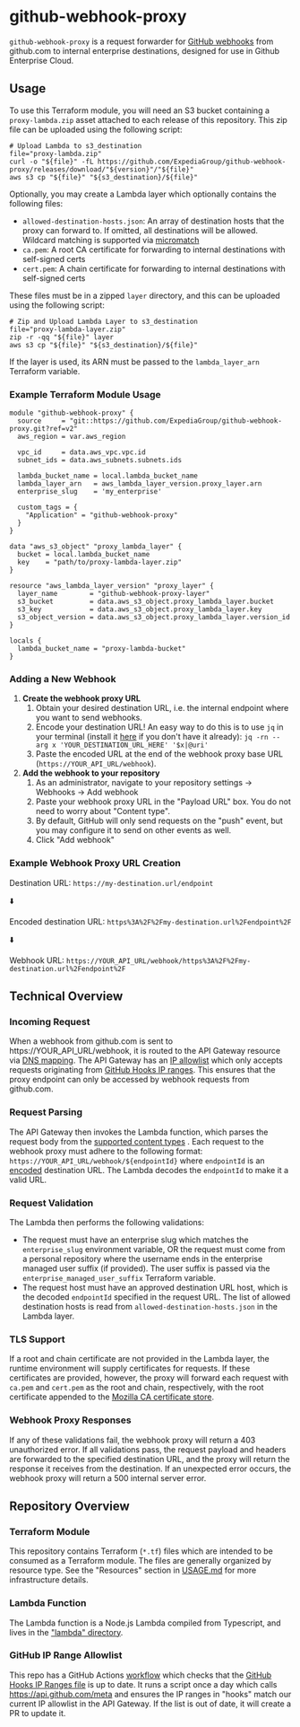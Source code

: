 # github-webhook-proxy

`github-webhook-proxy` is a request forwarder
for [GitHub webhooks](https://docs.github.com/en/developers/webhooks-and-events/webhooks/about-webhooks) from github.com
to internal enterprise destinations, designed for use in Github Enterprise Cloud.

## Usage

To use this Terraform module, you will need an S3 bucket containing a `proxy-lambda.zip` asset attached to each release of this repository.
This zip file can be uploaded using the following script:

```shell
# Upload Lambda to s3_destination
file="proxy-lambda.zip"
curl -o "${file}" -fL https://github.com/ExpediaGroup/github-webhook-proxy/releases/download/"${version}"/"${file}"
aws s3 cp "${file}" "${s3_destination}/${file}"
```

Optionally, you may create a Lambda layer which optionally contains the following files:

- `allowed-destination-hosts.json`: An array of destination hosts that the proxy can forward to. If omitted, all destinations will be allowed. Wildcard matching is supported via [micromatch](https://github.com/micromatch/micromatch)
- `ca.pem`: A root CA certificate for forwarding to internal destinations with self-signed certs
- `cert.pem`: A chain certificate for forwarding to internal destinations with self-signed certs

These files must be in a zipped `layer` directory, and this can be uploaded using the following script:

```shell
# Zip and Upload Lambda Layer to s3_destination
file="proxy-lambda-layer.zip"
zip -r -qq "${file}" layer
aws s3 cp "${file}" "${s3_destination}/${file}"
```

If the layer is used, its ARN must be passed to the `lambda_layer_arn` Terraform variable.

### Example Terraform Module Usage

```hcl
module "github-webhook-proxy" {
  source     = "git::https://github.com/ExpediaGroup/github-webhook-proxy.git?ref=v2"
  aws_region = var.aws_region

  vpc_id     = data.aws_vpc.vpc.id
  subnet_ids = data.aws_subnets.subnets.ids

  lambda_bucket_name = local.lambda_bucket_name
  lambda_layer_arn   = aws_lambda_layer_version.proxy_layer.arn
  enterprise_slug    = 'my_enterprise'

  custom_tags = {
    "Application" = "github-webhook-proxy"
  }
}

data "aws_s3_object" "proxy_lambda_layer" {
  bucket = local.lambda_bucket_name
  key    = "path/to/proxy-lambda-layer.zip"
}

resource "aws_lambda_layer_version" "proxy_layer" {
  layer_name        = "github-webhook-proxy-layer"
  s3_bucket         = data.aws_s3_object.proxy_lambda_layer.bucket
  s3_key            = data.aws_s3_object.proxy_lambda_layer.key
  s3_object_version = data.aws_s3_object.proxy_lambda_layer.version_id
}

locals {
  lambda_bucket_name = "proxy-lambda-bucket"
}
```

### Adding a New Webhook

1. **Create the webhook proxy URL**
   1. Obtain your desired destination URL, i.e. the internal endpoint where you want to send webhooks.
   2. Encode your destination URL! An easy way to do this is to use `jq` in your terminal
      (install it [here](https://stedolan.github.io/jq/download/) if you don't have it already): `jq -rn --arg x 'YOUR_DESTINATION_URL_HERE' '$x|@uri'`
   3. Paste the encoded URL at the end of the webhook proxy base URL (`https://YOUR_API_URL/webhook`).
2. **Add the webhook to your repository**
   1. As an administrator, navigate to your repository settings -> Webhooks -> Add webhook
   2. Paste your webhook proxy URL in the "Payload URL" box. You do not need to worry about "Content type".
   3. By default, GitHub will only send requests on the "push" event, but you may configure it to send on other events as well.
   4. Click "Add webhook"

### Example Webhook Proxy URL Creation

Destination URL: `https://my-destination.url/endpoint`

:arrow_down:

Encoded destination URL: `https%3A%2F%2Fmy-destination.url%2Fendpoint%2F`

:arrow_down:

Webhook URL: `https://YOUR_API_URL/webhook/https%3A%2F%2Fmy-destination.url%2Fendpoint%2F`

## Technical Overview

### Incoming Request

When a webhook from github.com is sent to https://YOUR_API_URL/webhook, it is routed
to the API Gateway resource
via [DNS mapping](https://docs.aws.amazon.com/apigateway/latest/developerguide/how-to-custom-domains.html).
The API Gateway has an [IP allowlist](https://github.com/ExpediaGroup/github-webhook-proxy/blob/main/github-hooks-ip-ranges.tf) which only accepts requests originating
from [GitHub Hooks IP ranges](https://docs.github.com/en/authentication/keeping-your-account-and-data-secure/about-githubs-ip-addresses).
This ensures that the proxy endpoint can only be accessed by webhook requests from github.com.

### Request Parsing

The API Gateway then invokes the Lambda function, which parses the request body from the
[supported content types](https://docs.github.com/en/developers/webhooks-and-events/webhooks/creating-webhooks#content-type)
.
Each request to the webhook proxy must adhere to the following format:
`https://YOUR_API_URL/webhook/${endpointId}`
where `endpointId` is an [encoded](https://www.w3schools.com/tags/ref_urlencode.asp) destination URL. The Lambda decodes
the `endpointId` to make it a valid URL.

### Request Validation

The Lambda then performs the following validations:

- The request must have an enterprise slug which matches the `enterprise_slug` environment variable, OR the request must
  come from a personal repository where the username ends in the enterprise managed user suffix (if provided).
  The user suffix is passed via the `enterprise_managed_user_suffix` Terraform variable.
- The request host must have an approved destination URL host, which is the decoded `endpointId` specified in the request
  URL. The list of allowed destination hosts is read from `allowed-destination-hosts.json` in the Lambda layer.

### TLS Support

If a root and chain certificate are not provided in the Lambda layer, the runtime environment will supply certificates for requests.
If these certificates are provided, however, the proxy will forward each request with `ca.pem` and `cert.pem` as the
root and chain, respectively, with the root certificate appended to the [Mozilla CA certificate store](https://curl.se/docs/caextract.html).

### Webhook Proxy Responses

If any of these validations fail, the webhook proxy will return a 403 unauthorized error. If all validations pass, the
request payload and headers are forwarded to the specified destination URL, and the proxy will return the response it
receives from the destination. If an unexpected error occurs, the webhook proxy will return a 500 internal server error.

## Repository Overview

### Terraform Module

This repository contains Terraform (`*.tf`) files which are intended to be consumed as a Terraform module.
The files are generally organized by resource type. See the "Resources" section in [USAGE.md](https://github.com/ExpediaGroup/github-webhook-proxy/tree/main/USAGE.md) for more infrastructure details.

### Lambda Function

The Lambda function is a Node.js Lambda compiled from Typescript, and lives in the ["lambda" directory](https://github.com/ExpediaGroup/github-webhook-proxy/tree/main/lambda).

### GitHub IP Range Allowlist

This repo has a GitHub Actions [workflow](https://github.com/ExpediaGroup/github-webhook-proxy/tree/main/.github/workflows/github-ip-ranges.yml) which checks that the [GitHub Hooks IP Ranges file](https://github.com/ExpediaGroup/github-webhook-proxy/tree/main/github-hooks-ip-ranges.tf) is up to date.
It runs a script once a day which calls https://api.github.com/meta and ensures the IP ranges in "hooks" match our current IP allowlist in the API Gateway.
If the list is out of date, it will create a PR to update it.
